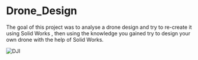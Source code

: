 # Drone_Design
The goal of this project was to analyse a drone design and try to re-create it using Solid Works , then
using the knowledge you gained try to design your own drone with the help of Solid Works.

![DJI](https://github.com/OliverNagy10/Death_Run/blob/main/images/DJI_Design.PNG)
